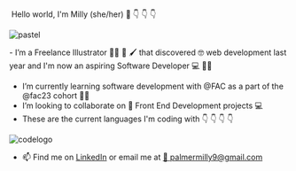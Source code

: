  Hello world, I'm Milly (she/her) 👋 :point_down: :point_down: :point_down:

![pastel](https://user-images.githubusercontent.com/62570785/146103687-8469ed0c-b49a-4f71-9c6c-f2f181bb2495.jpg)

- I’m a Freelance Illustrator :artist: 🎨 🖌️ that discovered 🤓 web development last year and I'm now an aspiring Software Developer 💻 :woman_technologist:
- I’m currently learning software development with @FAC as a part of the @fac23 cohort :woman_student:
- I’m looking to collaborate on 🧐 Front End Development projects :computer:
- These are the current languages I'm coding with 👇 👇 👇 👇

![codelogo](https://user-images.githubusercontent.com/62570785/146104735-8cac5eaa-4096-4b52-aabc-2b21ed7114c3.png)

- 📫 Find me on [LinkedIn](https://linkedin.com/in/milly-palmer-144b89115/) or email me at [:email:    palmermilly9@gmail.com](mailto:palmermilly9@gmail.com)

<!---
millipede-cpu/millipede-cpu is a ✨ special ✨ repository because its `README.md` (this file) appears on your GitHub profile.
You can click the Preview link to take a look at your changes.
--->
